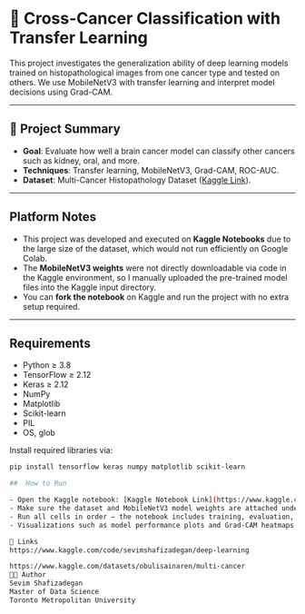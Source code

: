 # 🧠 Cross-Cancer Classification with Transfer Learning

This project investigates the generalization ability of deep learning models trained on histopathological images from one cancer type and tested on others. We use MobileNetV3 with transfer learning and interpret model decisions using Grad-CAM.

---

## 📌 Project Summary

- **Goal**: Evaluate how well a brain cancer model can classify other cancers such as kidney, oral, and more.
- **Techniques**: Transfer learning, MobileNetV3, Grad-CAM, ROC-AUC.
- **Dataset**: Multi-Cancer Histopathology Dataset ([Kaggle Link](https://www.kaggle.com/datasets/obulisainaren/multi-cancer)).

---

##  Platform Notes

- This project was developed and executed on **Kaggle Notebooks** due to the large size of the dataset, which would not run efficiently on Google Colab.
- The **MobileNetV3 weights** were not directly downloadable via code in the Kaggle environment, so I manually uploaded the pre-trained model files into the Kaggle input directory.
- You can **fork the notebook** on Kaggle and run the project with no extra setup required.

---

##  Requirements

- Python ≥ 3.8  
- TensorFlow ≥ 2.12  
- Keras ≥ 2.12  
- NumPy  
- Matplotlib  
- Scikit-learn  
- PIL  
- OS, glob

Install required libraries via:

```bash
pip install tensorflow keras numpy matplotlib scikit-learn

##  How to Run

- Open the Kaggle notebook: [Kaggle Notebook Link](https://www.kaggle.com/code/sevimshafizadegan/deep-learning)
- Make sure the dataset and MobileNetV3 model weights are attached under the **"Add Data"** section.
- Run all cells in order — the notebook includes training, evaluation, Grad-CAM visualization, and cross-cancer transfer testing.
- Visualizations such as model performance plots and Grad-CAM heatmaps are automatically generated as you run the notebook.

📎 Links
https://www.kaggle.com/code/sevimshafizadegan/deep-learning

https://www.kaggle.com/datasets/obulisainaren/multi-cancer
👩‍💻 Author
Sevim Shafizadegan
Master of Data Science
Toronto Metropolitan University